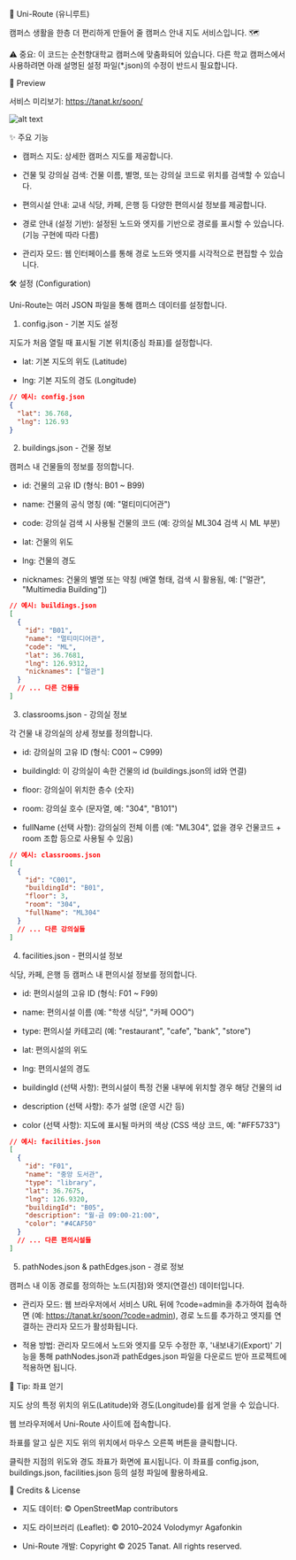 📍 Uni-Route (유니루트)

캠퍼스 생활을 한층 더 편리하게 만들어 줄 캠퍼스 안내 지도 서비스입니다. 🗺️

⚠️ 중요: 이 코드는 순천향대학교 캠퍼스에 맞춤화되어 있습니다. 다른 학교 캠퍼스에서 사용하려면 아래 설명된 설정 파일(*.json)의 수정이 반드시 필요합니다.

🚀 Preview

서비스 미리보기: https://tanat.kr/soon/

![alt text](https://github.com/user-attachments/assets/c18ac273-6e4e-4273-b202-f133d0849378)

✨ 주요 기능

- 캠퍼스 지도: 상세한 캠퍼스 지도를 제공합니다.

- 건물 및 강의실 검색: 건물 이름, 별명, 또는 강의실 코드로 위치를 검색할 수 있습니다.

- 편의시설 안내: 교내 식당, 카페, 은행 등 다양한 편의시설 정보를 제공합니다.

- 경로 안내 (설정 기반): 설정된 노드와 엣지를 기반으로 경로를 표시할 수 있습니다. (기능 구현에 따라 다름)

- 관리자 모드: 웹 인터페이스를 통해 경로 노드와 엣지를 시각적으로 편집할 수 있습니다.

🛠️ 설정 (Configuration)

Uni-Route는 여러 JSON 파일을 통해 캠퍼스 데이터를 설정합니다.

1. config.json - 기본 지도 설정

지도가 처음 열릴 때 표시될 기본 위치(중심 좌표)를 설정합니다.

- lat: 기본 지도의 위도 (Latitude)

- lng: 기본 지도의 경도 (Longitude)

```json
// 예시: config.json
{
  "lat": 36.768,
  "lng": 126.93
}
```

2. buildings.json - 건물 정보

캠퍼스 내 건물들의 정보를 정의합니다.

- id: 건물의 고유 ID (형식: B01 ~ B99)

- name: 건물의 공식 명칭 (예: "멀티미디어관")

- code: 강의실 검색 시 사용될 건물의 코드 (예: 강의실 ML304 검색 시 ML 부분)

- lat: 건물의 위도

- lng: 건물의 경도

- nicknames: 건물의 별명 또는 약칭 (배열 형태, 검색 시 활용됨, 예: ["멀관", "Multimedia Building"])

```json
// 예시: buildings.json
[
  {
    "id": "B01",
    "name": "멀티미디어관",
    "code": "ML",
    "lat": 36.7681,
    "lng": 126.9312,
    "nicknames": ["멀관"]
  }
  // ... 다른 건물들
]
```

3. classrooms.json - 강의실 정보

각 건물 내 강의실의 상세 정보를 정의합니다.

- id: 강의실의 고유 ID (형식: C001 ~ C999)

- buildingId: 이 강의실이 속한 건물의 id (buildings.json의 id와 연결)

- floor: 강의실이 위치한 층수 (숫자)

- room: 강의실 호수 (문자열, 예: "304", "B101")

- fullName (선택 사항): 강의실의 전체 이름 (예: "ML304", 없을 경우 건물코드 + room 조합 등으로 사용될 수 있음)

```json
// 예시: classrooms.json
[
  {
    "id": "C001",
    "buildingId": "B01",
    "floor": 3,
    "room": "304",
    "fullName": "ML304"
  }
  // ... 다른 강의실들
]
```

4. facilities.json - 편의시설 정보

식당, 카페, 은행 등 캠퍼스 내 편의시설 정보를 정의합니다.

- id: 편의시설의 고유 ID (형식: F01 ~ F99)

- name: 편의시설 이름 (예: "학생 식당", "카페 OOO")

- type: 편의시설 카테고리 (예: "restaurant", "cafe", "bank", "store")

- lat: 편의시설의 위도

- lng: 편의시설의 경도

- buildingId (선택 사항): 편의시설이 특정 건물 내부에 위치할 경우 해당 건물의 id

- description (선택 사항): 추가 설명 (운영 시간 등)

- color (선택 사항): 지도에 표시될 마커의 색상 (CSS 색상 코드, 예: "#FF5733")

```json
// 예시: facilities.json
[
  {
    "id": "F01",
    "name": "중앙 도서관",
    "type": "library",
    "lat": 36.7675,
    "lng": 126.9320,
    "buildingId": "B05",
    "description": "월-금 09:00-21:00",
    "color": "#4CAF50"
  }
  // ... 다른 편의시설들
]
```

5. pathNodes.json & pathEdges.json - 경로 정보

캠퍼스 내 이동 경로를 정의하는 노드(지점)와 엣지(연결선) 데이터입니다.

- 관리자 모드: 웹 브라우저에서 서비스 URL 뒤에 ?code=admin을 추가하여 접속하면 (예: https://tanat.kr/soon/?code=admin), 경로 노드를 추가하고 엣지를 연결하는 관리자 모드가 활성화됩니다.

- 적용 방법: 관리자 모드에서 노드와 엣지를 모두 수정한 후, '내보내기(Export)' 기능을 통해 pathNodes.json과 pathEdges.json 파일을 다운로드 받아 프로젝트에 적용하면 됩니다.

📌 Tip: 좌표 얻기

지도 상의 특정 위치의 위도(Latitude)와 경도(Longitude)를 쉽게 얻을 수 있습니다.

웹 브라우저에서 Uni-Route 사이트에 접속합니다.

좌표를 알고 싶은 지도 위의 위치에서 마우스 오른쪽 버튼을 클릭합니다.

클릭한 지점의 위도와 경도 좌표가 화면에 표시됩니다. 이 좌표를 config.json, buildings.json, facilities.json 등의 설정 파일에 활용하세요.

📜 Credits & License

- 지도 데이터: © OpenStreetMap contributors

- 지도 라이브러리 (Leaflet): © 2010–2024 Volodymyr Agafonkin

- Uni-Route 개발: Copyright © 2025 Tanat. All rights reserved.
